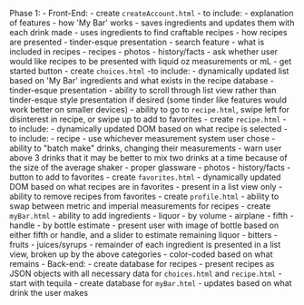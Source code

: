 Phase 1:
    - Front-End:
        - create `createAccount.html`
            - to include:
                - explanation of features
                    - how 'My Bar' works
                        - saves ingredients and updates them with each drink made
                        - uses ingredients to find craftable recipes
                    - how recipes are presented
                        - tinder-esque presentation
                        - search feature
                    - what is included in recipes
                        - recipes
                        - photos
                        - history/facts
                    - ask whether user would like recipes to be presented with liquid oz measurements or mL
        <!-- - create `index.html` -->
            <!-- - to include: -->
                <!-- - drop down menu
                    - recipe discovery
                    - favorites
                    - 'My Bar'
                    - search
                    - profile -->
                - get started button
        - create `choices.html`
            -to include:
                - dynamically updated list based on 'My Bar' ingredients and what exists in the recipe database
                - tinder-esque presentation
                - ability to scroll through list view rather than tinder-esque style presentation if desired (some tinder like features would work better on smaller devices)
                - ability to go to `recipe.html`, swipe left for disinterest in recipe, or swipe up to add to favorites
        - create `recipe.html`
            - to include:
                - dynamically updated DOM based on what recipe is selected
                - to include:
                    - recipe
                        - use whichever measurement system user chose
                        - ability to "batch make" drinks, changing their measurements
                            - warn user above 3 drinks that it may be better to mix two drinks at a time because of the size of the average shaker
                        - proper glassware
                    - photos
                    - history/facts
                    - button to add to favorites
        - create `favorites.html`
            - dynamically updated DOM based on what recipes are in favorites
            - present in a list view only
            - ability to remove recipes from favorites
        - create `profile.html`
            - ability to swap between metric and imperial measurements for recipes
        - create `myBar.html`
            - ability to add ingredients
                - liquor
                    - by volume
                        - airplane
                        - fifth
                        - handle
                    - by bottle estimate
                        - present user with image of bottle based on either fifth or handle, and a slider to estimate remaining liquor
                - bitters
                - fruits
                - juices/syrups
            - remainder of each ingredient is presented in a list view, broken up by the above categories
            - color-coded based on what remains
    - Back-end:
        - create database for recipes
            - present recipes as JSON objects with all necessary data for `choices.html` and `recipe.html`
            - start with tequila
        - create database for `myBar.html`
            - updates based on what drink the user makes
            

                        
        